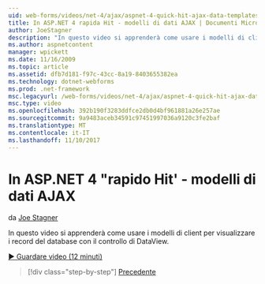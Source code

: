 ```yaml
---
uid: web-forms/videos/net-4/ajax/aspnet-4-quick-hit-ajax-data-templates
title: In ASP.NET 4 rapida Hit - modelli di dati AJAX | Documenti Microsoft
author: JoeStagner
description: "In questo video si apprenderà come usare i modelli di client per visualizzare i record del database con il controllo di DataView."
ms.author: aspnetcontent
manager: wpickett
ms.date: 11/16/2009
ms.topic: article
ms.assetid: dfb7d181-f97c-43cc-8a19-8403655382ea
ms.technology: dotnet-webforms
ms.prod: .net-framework
msc.legacyurl: /web-forms/videos/net-4/ajax/aspnet-4-quick-hit-ajax-data-templates
msc.type: video
ms.openlocfilehash: 392b190f3283ddfce2db0d4bf961881a26e257ae
ms.sourcegitcommit: 9a9483aceb34591c97451997036a9120c3fe2baf
ms.translationtype: MT
ms.contentlocale: it-IT
ms.lasthandoff: 11/10/2017
---
```

<a name="aspnet-4-quick-hit---ajax-data-templates"></a>In ASP.NET 4 "rapido Hit' - modelli di dati AJAX
====================
da [Joe Stagner](https://github.com/JoeStagner)

In questo video si apprenderà come usare i modelli di client per visualizzare i record del database con il controllo di DataView. 

[&#9654; Guardare video (12 minuti)](https://channel9.msdn.com/Blogs/ASP-NET-Site-Videos/aspnet-4-quick-hit-ajax-data-templates)

>[!div class="step-by-step"]
[Precedente](aspnet-4-quick-hit-jquery-syntax-for-microsoft-ajax.md)
